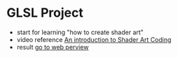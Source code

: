 # GLSL Project
- start for learning "how to create shader art"
- video reference [An introduction to Shader Art Coding](https://www.youtube.com/watch?v=f4s1h2YETNY)
- result [go to web perview](https://glsl-first.vercel.app/)
